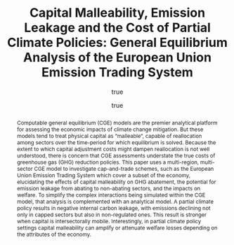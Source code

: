 ---
layout: single-bib-item
hidden: true
dup_sha1: "8b7ec0a76b8570ed2f956aefc38316665db4dae1"
attachments:
  -
    mimeType: "application/pdf"
    pub_id: "e2129a71-103f-00b8-8ca4-b05cf434ecb2"
    updated: "1488222706.76"
    source_filename: "[article_pdf].pdf"
    article_pdf: "1"
    created: "1488222706.76"
    filename: "Lanzi and Wing 2013 - Capital Malleability, Emission Leakage and the Co ... ral Equilibrium Analysis of the European Union Emission Trading System.pdf"
    hasUpdates: "1"
    subfolders:
      - "All Papers/L"
    filesize: "637752"
    gdrive_needs_sync: "0"
    owner: "42827BEAD59011E587B2D52D02D06A8F"
    pub_trashed: "0"
    _id: "5c1705e4-777e-009c-80f8-59120b597d2b"
    gdrive_id: "0BzNObtVOlCh_ZVdHSnd0ME91NDQ"
    md5: "95fdf478eeb15219a8608979cf5b2bc0"
issn_alt: "1573-1502"
duplicates:
abstract: "Computable general equilibrium (CGE) models are the premier analytical platform for assessing the economic impacts of climate change mitigation. But these models tend to treat physical capital as “malleable”, capable of reallocation among sectors over the time-period for which equilibrium is solved. Because the extent to which capital adjustment costs might dampen reallocation is not well understood, there is concern that CGE assessments understate the true costs of greenhouse gas (GHG) reduction policies. This paper uses a multi-region, multi-sector CGE model to investigate cap-and-trade schemes, such as the European Union Emission Trading System which cover a subset of the economy, elucidating the effects of capital malleability on GHG abatement, the potential for emission leakage from abating to non-abating sectors, and the impacts on welfare. To simplify the complex interactions being simulated within the CGE model, that analysis is complemented with an analytical model. A partial climate policy results in negative internal carbon leakage, with emissions declining not only in capped sectors but also in non-regulated ones. This result is stronger when capital is intersectorally mobile. Interestingly, in partial climate policy settings capital malleability can amplify or attenuate welfare losses depending on the attributes of the economy."
labels:
  - "e589e1f3-3708-005f-b5a2-1b034dc7ddc2"
citedByLink: "http://scholar.google.com/scholar?hl=en&lr=&num=30&cites=http://dx.doi.org/10.1007/s10640-012-9625-8"
citekey: "Lanzi2013-ra"
id_list:
  - "sha1:220faf5b878e8d2fa1dcece0544755e0a925c0e9"
  - "dup_sha1:8b7ec0a76b8570ed2f956aefc38316665db4dae1"
  - "doi:10.1007/s10640-012-9625-8"
  - "url:http://dx.doi.org/10.1007/s10640-012-9625-8"
  - "url:http://link.springer.com/article/10.1007/s10640-012-9625-8/fulltext.html"
  - "url:https://link.springer.com/article/10.1007/s10640-012-9625-8"
  - "url:http://link.springer.com/article/10.1007/s10640-012-9625-8"
  - "url:https://link.springer.com/content/pdf/10.1007%2Fs10640-012-9625-8.pdf"
  - "url:http://link.springer.com/10.1007/s10640-012-9625-8"
autoCleaned: "1"
owner: "42827BEAD59011E587B2D52D02D06A8F"
autocompleted: "1"
foldersNamed:
imported: "1"
author:
  -
    last: "Lanzi"
    level: "1.0 familyLast"
    formatted: "Lanzi E"
    first: "Elisa"
    _id: "59d759be-0beb-0e83-b1a1-467c91105f98"
    bak: "Elisa Lanzi"
    initials: "E"
  -
    last: "Wing"
    level: "2.3"
    formatted: "Wing IS"
    first: "Ian Sue"
    _id: "71aa8cfe-d13c-02ab-b82d-3bda49094bd8"
    bak: "Ian Sue Wing"
    initials: "IS"
subfolders:
  - "All Papers/L"
issue: "2"
folders:
updated: "1488222742.49"
published_date: "2013"
journal: "Environ. Resour. Econ."
labelsNamed:
  - "pches_publications"
journalfull: "Environmental & Resource Economics"
volume: "55"
authors: "Lanzi, E and IS Wing"
doi: "10.1007/s10640-012-9625-8"
accessed:
  month: "2"
  day: "27"
  year: "2017"
journal_checked: "1"
pages: "257-289"
publisher: "Springer Netherlands"
sha1: "220faf5b878e8d2fa1dcece0544755e0a925c0e9"
language: "en"
created: "1488222703.81"
url:
  - "https://link.springer.com/article/10.1007/s10640-012-9625-8"
  - "https://link.springer.com/content/pdf/10.1007%2Fs10640-012-9625-8.pdf"
  - "http://dx.doi.org/10.1007/s10640-012-9625-8"
  - "http://link.springer.com/article/10.1007/s10640-012-9625-8"
  - "http://link.springer.com/article/10.1007/s10640-012-9625-8/fulltext.html"
gs_cluster_id: "1906882013106741770"
issn: "0924-6460"
pubtype: "PP_ARTICLE"
keywords: " Capital Stock Turnover; Climate Policy; Emissions; Trade Leakage"
published:
  month: "6"
  day: "1"
  year: "2013"
pdf_restricted: "0"
title: "Capital Malleability, Emission Leakage and the Cost of Partial Climate Policies: General Equilibrium Analysis of the European Union Emission Trading System"
crawl_urls:
  - "http://dx.doi.org/10.1007/s10640-012-9625-8"
  - "http://link.springer.com/10.1007/s10640-012-9625-8"
incomplete: "0"
---